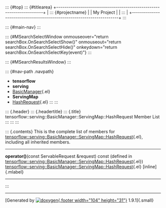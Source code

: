 ::: {#top}
::: {#titlearea}
+-----------------------------------------------------------------------+
| ::: {#projectname}                                                    |
| My Project                                                            |
| :::                                                                   |
+-----------------------------------------------------------------------+
:::

::: {#main-nav}
:::

::: {#MSearchSelectWindow onmouseover="return searchBox.OnSearchSelectShow()" onmouseout="return searchBox.OnSearchSelectHide()" onkeydown="return searchBox.OnSearchSelectKey(event)"}
:::

::: {#MSearchResultsWindow}
:::

::: {#nav-path .navpath}
-   **tensorflow**
-   **serving**
-   [BasicManager](classtensorflow_1_1serving_1_1BasicManager.html){.el}
-   **ServingMap**
-   [HashRequest](structtensorflow_1_1serving_1_1BasicManager_1_1ServingMap_1_1HashRequest.html){.el}
:::
:::

::: {.header}
::: {.headertitle}
::: {.title}
tensorflow::serving::BasicManager::ServingMap::HashRequest Member List
:::
:::
:::

::: {.contents}
This is the complete list of members for
[tensorflow::serving::BasicManager::ServingMap::HashRequest](structtensorflow_1_1serving_1_1BasicManager_1_1ServingMap_1_1HashRequest.html){.el},
including all inherited members.

  -------------------------------------------------------------------------------------------------------------------------------------------------------------------------------------------------------------------- -------------------------------------------------------------------------------------------------------------------------------------------------- -------------------
  **operator()**(const ServableRequest &request) const (defined in [tensorflow::serving::BasicManager::ServingMap::HashRequest](structtensorflow_1_1serving_1_1BasicManager_1_1ServingMap_1_1HashRequest.html){.el})   [tensorflow::serving::BasicManager::ServingMap::HashRequest](structtensorflow_1_1serving_1_1BasicManager_1_1ServingMap_1_1HashRequest.html){.el}   [inline]{.mlabel}
  -------------------------------------------------------------------------------------------------------------------------------------------------------------------------------------------------------------------- -------------------------------------------------------------------------------------------------------------------------------------------------- -------------------
:::

------------------------------------------------------------------------

[Generated by [![doxygen](doxygen.svg){.footer width="104"
height="31"}](https://www.doxygen.org/index.html) 1.9.1]{.small}
